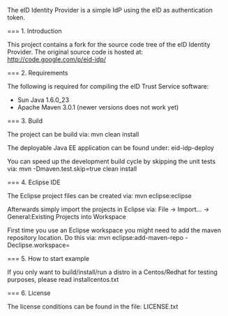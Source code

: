 The eID Identity Provider is a simple IdP using the eID as authentication token.

=== 1. Introduction

This project contains a fork for the source code tree of the eID Identity Provider.
The original source code is hosted at: http://code.google.com/p/eid-idp/


=== 2. Requirements

The following is required for compiling the eID Trust Service software:
* Sun Java 1.6.0_23
* Apache Maven 3.0.1 (newer versions does not work yet)


=== 3. Build

The project can be build via:
	mvn clean install

The deployable Java EE application can be found under:
	eid-idp-deploy

You can speed up the development build cycle by skipping the unit tests via:
	mvn -Dmaven.test.skip=true clean install


=== 4. Eclipse IDE

The Eclipse project files can be created via:
	mvn eclipse:eclipse

Afterwards simply import the projects in Eclipse via:
	File -> Import... -> General:Existing Projects into Workspace

First time you use an Eclipse workspace you might need to add the maven 
repository location. Do this via:
    mvn eclipse:add-maven-repo -Declipse.workspace=<location of your workspace>

=== 5. How to start example

If you only want to build/install/run a distro in a Centos/Redhat for testing purposes, please read installcentos.txt


=== 6. License

The license conditions can be found in the file: LICENSE.txt

